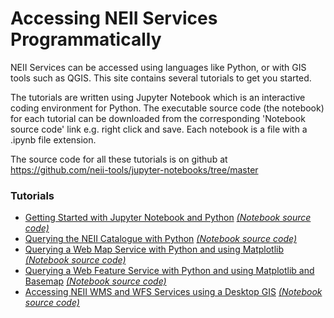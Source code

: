 # Accessing NEII Services Programmatically #

NEII Services can be accessed using languages like Python, or with GIS tools such as QGIS. This site contains several tutorials to get you started. 

The tutorials are written using Jupyter Notebook which is an interactive coding environment for Python. The executable source code (the notebook) for each tutorial can be downloaded from the corresponding 'Notebook source code' link e.g. right click and save. Each notebook is a file with a .ipynb file extension.

The source code for all these tutorials is on github at https://github.com/neii-tools/jupyter-notebooks/tree/master

### Tutorials ###

* [Getting Started with Jupyter Notebook and Python](GettingStarted.html) [*(Notebook source code)*](https://raw.githubusercontent.com/neii-tools/jupyter-notebooks/master/GettingStarted.ipynb)
* [Querying the NEII Catalogue with Python](CatalogueExample.html) [*(Notebook source code)*](https://raw.githubusercontent.com/neii-tools/jupyter-notebooks/master/CatalogueExample.ipynb)
* [Querying a Web Map Service with Python and using Matplotlib](WMSExample.html) [*(Notebook source code)*](https://raw.githubusercontent.com/neii-tools/jupyter-notebooks/master/WMSExample.ipynb)
* [Querying a Web Feature Service with Python and using Matplotlib and Basemap](WFSExample.html) [*(Notebook source code)*](https://raw.githubusercontent.com/neii-tools/jupyter-notebooks/master/WFSExample.ipynb)
* [Accessing NEII WMS and WFS Services using a Desktop GIS](QGISExample.html) [*(Notebook source code)*](https://raw.githubusercontent.com/neii-tools/jupyter-notebooks/master/QGISExample.ipynb)
